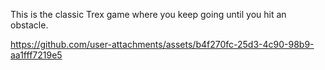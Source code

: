 This is the classic Trex game where you keep going until you hit an obstacle. 


https://github.com/user-attachments/assets/b4f270fc-25d3-4c90-98b9-aa1fff7219e5

